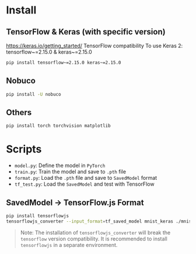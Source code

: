 # Install

## TensorFlow & Keras (with specific version)
https://keras.io/getting_started/
TensorFlow compatibility
To use Keras 2:
tensorflow~=2.15.0 & keras~=2.15.0

```sh
pip install tensorflow~=2.15.0 keras~=2.15.0
```

## Nobuco
```sh
pip install -U nobuco
```


## Others
```sh
pip install torch torchvision matplotlib
```


# Scripts
- `model.py`: Define the model in `PyTorch`
- `train.py`: Train the model and save to `.pth` file
- `format.py`: Load the `.pth` file and save to `SavedModel` format
- `tf_test.py`: Load the `SavedModel` and test with TensorFlow

## SavedModel → TensorFlow.js Format
```sh
pip install tensorflowjs
tensorflowjs_converter --input_format=tf_saved_model mnist_keras ./mnist_tfjs
```
> Note: The installation of `tensorflowjs_converter` will break the `tensorflow` version compatibility. It is recommended to install `tensorflowjs` in a separate environment.
